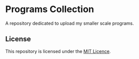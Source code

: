 # Programs Collection
A repository dedicated to upload my smaller scale programs.

## License
This repository is licensed under the [MIT Licence](https://github.com/NikolaosGazis/hoi4-more-ship-names?tab=MIT-1-ov-file).

